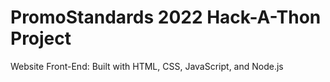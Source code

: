 # PromoStandards  2022 Hack-A-Thon Project

Website Front-End: Built with HTML, CSS, JavaScript, and Node.js
